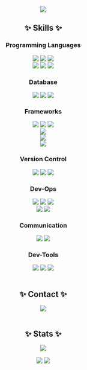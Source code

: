 <div align="center">

  <!-- Header -->
  <img src="https://capsule-render.vercel.app/api?type=venom&height=300&color=gradient&text=Welcome%20to%20JaeHyun's%20Github&fontSize=31" />

  <!-- Tech Stacks Section -->
  <h2>✨ Skills ✨</h2>
  <div style="margin: 0 auto; text-align: center;">
  <h3>Programming Languages</h3>
  <img src="https://img.shields.io/badge/Java-007396?style=for-the-badge&logo=Java&logoColor=white">
  <img src="https://img.shields.io/badge/HTML5-E34F26?style=for-the-badge&logo=HTML5&logoColor=white">
  <img src="https://img.shields.io/badge/CSS3-1572B6?style=for-the-badge&logo=CSS3&logoColor=white"> <br/>
  <img src="https://img.shields.io/badge/JavaScript-F7DF1E?style=for-the-badge&logo=JavaScript&logoColor=white">
  <img src="https://img.shields.io/badge/C++-00599C?style=for-the-badge&logo=C%2B%2B&logoColor=white">
  <img src="https://img.shields.io/badge/Python-3776AB?style=for-the-badge&logo=Python&logoColor=white">
  
  <h3>Database</h3>
  <img src="https://img.shields.io/badge/MySQL-4479A1?style=for-the-badge&logo=MySQL&logoColor=white">
  <img src="https://img.shields.io/badge/MariaDB-003545?style=for-the-badge&logo=mariadb&logoColor=white">
  <img src="https://img.shields.io/badge/redis-FF4438?style=for-the-badge&logo=redis&logoColor=white">

  <h3>Frameworks</h3>
  <img src="https://img.shields.io/badge/Spring-6DB33F?style=for-the-badge&logo=Spring&logoColor=white">
  <img src="https://img.shields.io/badge/Spring Boot-6DB33F?style=for-the-badge&logo=Spring Boot&logoColor=white">
  <img src="https://img.shields.io/badge/Spring Security-6DB33F?style=for-the-badge&logo=Spring Security&logoColor=white"> <br/>
  <img src="https://img.shields.io/badge/Spring%20MVC-6DB33F.svg?&style=for-the-badge&logo=Spring&logoColor=white"> <br/>
  <img src="https://img.shields.io/badge/Spring%20Data%20JPA-6DB33F.svg?&style=for-the-badge&logo=Hibernate&logoColor=white"> <br/>
  <img src="https://img.shields.io/badge/Thymeleaf-005F0F?style=for-the-badge&logo=Thymeleaf&logoColor=white">

  <h3>Version Control</h3>
  <img src="https://img.shields.io/badge/git-F05032?style=for-the-badge&logo=git&logoColor=white">
  <img src="https://img.shields.io/badge/Github-181717?style=for-the-badge&logo=Github&logoColor=white">
  <img src="https://img.shields.io/badge/sourcetree-0052CC?style=for-the-badge&logo=sourcetree&logoColor=white">

  <h3>Dev-Ops</h3>
  <img src="https://img.shields.io/badge/nginx-%23009639.svg?style=for-the-badge&logo=nginx&logoColor=white">
  <img src="https://img.shields.io/badge/docker-%230db7ed.svg?style=for-the-badge&logo=docker&logoColor=white"> 
  <img src="https://img.shields.io/badge/Amazon%20EC2-FF9900?style=for-the-badge&logo=Amazon%20EC2&logoColor=white"> <br/>
  <img src="https://img.shields.io/badge/Amazon%20S3-569A31?style=for-the-badge&logo=Amazon%20S3&logoColor=white">
  <img src="https://img.shields.io/badge/amazon%20rds-527FFF?style=for-the-badge&logo=amazon%20rds&logoColor=white">

  <h3>Communication</h3>
   <img src="https://img.shields.io/badge/notion-000000?style=for-the-badge&logo=notion&logoColor=white"/>
  <img src="https://img.shields.io/badge/slack-4A154B?style=for-the-badge&logo=slack&logoColor=white"/>

  <h3>Dev-Tools</h3>
  <img src="https://img.shields.io/badge/Visual%20Studio%20Code-007ACC.svg?&style=for-the-badge&logo=Visual%20Studio%20Code&logoColor=white"/>
  <img src="https://img.shields.io/badge/intellijidea-000000?style=for-the-badge&logo=intellijidea&logoColor=white"/>
  <img src="https://img.shields.io/badge/postman-FF6C37?style=for-the-badge&logo=postman&logoColor=white"/>
  
  
</div>
<br/>

  <!-- Contact Section -->
  <h2>✨ Contact ✨</h2>
  <a href="mailto:pyunjaehyun@gmail.com">
    <img src="https://img.shields.io/badge/Gmail-EA4335?style=for-the-badge&logo=Gmail&logoColor=white"/>
  </a>
  <br/><br/>

  <!-- Stats Section -->
  <h2>✨ Stats ✨</h2>
  <img src="https://github-readme-stats.vercel.app/api?username=JaeHyunPyun&show_icons=true&theme=radical&hide_rank=true">
  <br/>
  <br/>
  <img src="https://github-readme-stats.vercel.app/api/top-langs/?username=JaeHyunPyun&layout=compact&theme=dracula">
  
  <!-- Footer -->
  <img src="https://capsule-render.vercel.app/api?type=waving&color=gradient&height=120&animation=fadeIn&section=footer"/>
</div>
